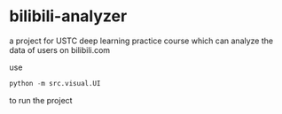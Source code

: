 # bilibili-analyzer
a project for USTC deep learning practice course which can analyze the data of users on bilibili.com

use
```python
python -m src.visual.UI
```
to run the project
